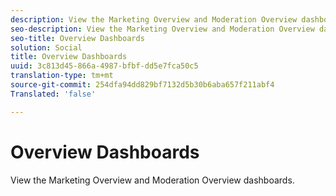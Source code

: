 ```yaml
---
description: View the Marketing Overview and Moderation Overview dashboards.
seo-description: View the Marketing Overview and Moderation Overview dashboards.
seo-title: Overview Dashboards
solution: Social
title: Overview Dashboards
uuid: 3c813d45-866a-4987-bfbf-dd5e7fca50c5
translation-type: tm+mt
source-git-commit: 254dfa94dd829bf7132d5b30b6aba657f211abf4
Translated: 'false'

---
```



# Overview Dashboards

View the Marketing Overview and Moderation Overview dashboards.
